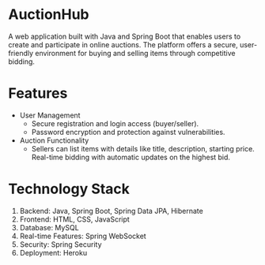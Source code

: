 # AuctionHub
A web application built with Java and Spring Boot that enables users to create and participate in online auctions. The platform offers a secure, user-friendly environment for buying and selling items through competitive bidding.

# Features
- User Management
  - Secure registration and login access (buyer/seller).
  - Password encryption and protection against vulnerabilities.
- Auction Functionality
  - Sellers can list items with details like title, description, starting price.
Real-time bidding with automatic updates on the highest bid.

# Technology Stack
1. Backend: Java, Spring Boot, Spring Data JPA, Hibernate
2. Frontend: HTML, CSS, JavaScript
3. Database: MySQL
4. Real-time Features: Spring WebSocket
5. Security: Spring Security
6. Deployment: Heroku
